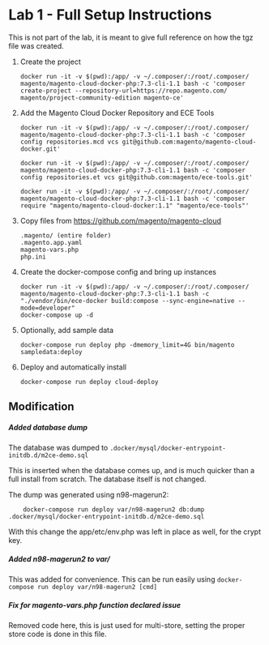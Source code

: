 # Lab 1 - Full Setup Instructions

This is not part of the lab, it is meant to give full reference on how the tgz file was created. 

1)  Create the project 

        docker run -it -v $(pwd):/app/ -v ~/.composer/:/root/.composer/ magento/magento-cloud-docker-php:7.3-cli-1.1 bash -c 'composer create-project --repository-url=https://repo.magento.com/ magento/project-community-edition magento-ce'

2)  Add the Magento Cloud Docker Repository and ECE Tools

        docker run -it -v $(pwd):/app/ -v ~/.composer/:/root/.composer/ magento/magento-cloud-docker-php:7.3-cli-1.1 bash -c 'composer config repositories.mcd vcs git@github.com:magento/magento-cloud-docker.git'

        docker run -it -v $(pwd):/app/ -v ~/.composer/:/root/.composer/ magento/magento-cloud-docker-php:7.3-cli-1.1 bash -c 'composer config repositories.et vcs git@github.com:magento/ece-tools.git'

        docker run -it -v $(pwd):/app/ -v ~/.composer/:/root/.composer/ magento/magento-cloud-docker-php:7.3-cli-1.1 bash -c 'composer require "magento/magento-cloud-docker:1.1" "magento/ece-tools"'

3)  Copy files from https://github.com/magento/magento-cloud

        .magento/ (entire folder)
        .magento.app.yaml
        magento-vars.php
        php.ini

4)  Create the docker-compose config and bring up instances

        docker run -it -v $(pwd):/app/ -v ~/.composer/:/root/.composer/ magento/magento-cloud-docker-php:7.3-cli-1.1 bash -c "./vendor/bin/ece-docker build:compose --sync-engine=native --mode=developer"
        docker-compose up -d

5)  Optionally, add sample data

        docker-compose run deploy php -dmemory_limit=4G bin/magento sampledata:deploy

6)  Deploy and automatically install

        docker-compose run deploy cloud-deploy
        

## Modification

##### Added database dump

The database was dumped to `.docker/mysql/docker-entrypoint-initdb.d/m2ce-demo.sql`

This is inserted when the database comes up, and is much quicker than a full install from scratch. The database itself is not changed.

The dump was generated using n98-magerun2:

        docker-compose run deploy var/n98-magerun2 db:dump .docker/mysql/docker-entrypoint-initdb.d/m2ce-demo.sql

With this change the app/etc/env.php was left in place as well, for the crypt key.

##### Added n98-magerun2 to var/

This was added for convenience. This can be run easily using `docker-compose run deploy var/n98-magerun2 [cmd]`

##### Fix for magento-vars.php function declared issue

Removed code here, this is just used for multi-store, setting the proper store code is done in this file.
         
